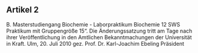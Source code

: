 ## Artikel 2

B. Masterstudiengang Biochemie - Laborpraktikum Biochemie 12 SWS Praktikum mit Gruppengröße 15“. Die Änderungssatzung tritt am Tage nach ihrer Veröffentlichung in den Amtlichen Bekanntmachungen der Universität in Kraft. Ulm, 20. Juli 2010 gez. Prof. Dr. Karl-Joachim Ebeling Präsident

